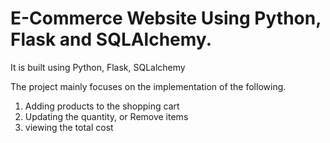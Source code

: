 # E-Commerce Website Using Python, Flask and SQLAlchemy.

It is built using Python, Flask, SQLalchemy

The project mainly focuses on the implementation of the following.
1. Adding products to the shopping cart
2. Updating the quantity, or Remove items
3. viewing the total cost


